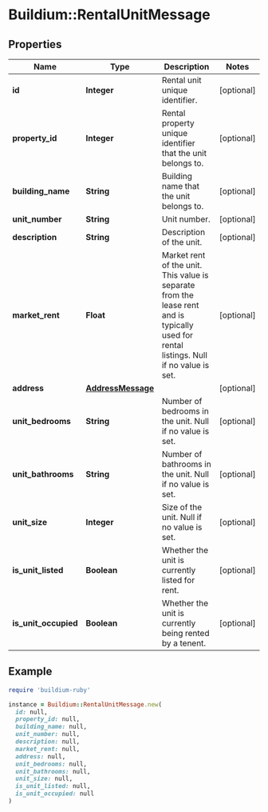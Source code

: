 # Buildium::RentalUnitMessage

## Properties

| Name | Type | Description | Notes |
| ---- | ---- | ----------- | ----- |
| **id** | **Integer** | Rental unit unique identifier. | [optional] |
| **property_id** | **Integer** | Rental property unique identifier that the unit belongs to. | [optional] |
| **building_name** | **String** | Building name that the unit belongs to. | [optional] |
| **unit_number** | **String** | Unit number. | [optional] |
| **description** | **String** | Description of the unit. | [optional] |
| **market_rent** | **Float** | Market rent of the unit. This value is separate from the lease rent and is typically used for rental listings. Null if no value is set. | [optional] |
| **address** | [**AddressMessage**](AddressMessage.md) |  | [optional] |
| **unit_bedrooms** | **String** | Number of bedrooms in the unit. Null if no value is set. | [optional] |
| **unit_bathrooms** | **String** | Number of bathrooms in the unit. Null if no value is set. | [optional] |
| **unit_size** | **Integer** | Size of the unit. Null if no value is set. | [optional] |
| **is_unit_listed** | **Boolean** | Whether the unit is currently listed for rent. | [optional] |
| **is_unit_occupied** | **Boolean** | Whether the unit is currently being rented by a tenent. | [optional] |

## Example

```ruby
require 'buildium-ruby'

instance = Buildium::RentalUnitMessage.new(
  id: null,
  property_id: null,
  building_name: null,
  unit_number: null,
  description: null,
  market_rent: null,
  address: null,
  unit_bedrooms: null,
  unit_bathrooms: null,
  unit_size: null,
  is_unit_listed: null,
  is_unit_occupied: null
)
```

